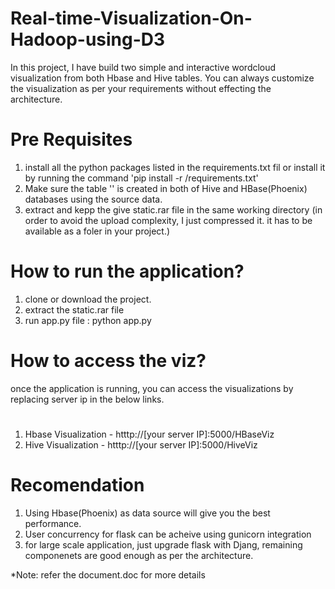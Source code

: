 # Real-time-Visualization-On-Hadoop-using-D3
In this project, I have build two simple and interactive wordcloud visualization from both Hbase and Hive tables.
You can always customize the visualization as per your requirements without effecting the architecture.

# Pre Requisites
1. install all the python packages listed in the requirements.txt fil
 or
 install it by running the command 'pip install -r /requirements.txt'
2. Make sure the table '' is created in both of Hive and HBase(Phoenix) databases using the source data.
3. extract and kepp the give static.rar file in the same working directory (in order to avoid the upload complexity, I just compressed it. it has to be available as a foler in your project.)

# How to run the application?
1. clone or download the project.
2. extract the static.rar file
3. run app.py file : python app.py

# How to access the viz?
once the application is running, you can access the visualizations by replacing server ip in the below links.
#
1. Hbase Visualization - htttp://[your server IP]:5000/HBaseViz
2. Hive Visualization - htttp://[your server IP]:5000/HiveViz

# Recomendation
1. Using Hbase(Phoenix) as data source will give you the best performance.
2. User concurrency for flask can be acheive using gunicorn integration
3. for large scale application, just upgrade flask with Djang, remaining componenets are good enough as per the architecture.

*Note: refer the document.doc for more details
